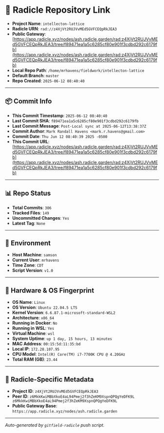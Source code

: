 # 🔗 Radicle Repository Link

- **Project Name**: `intellecton-lattice`
- **Radicle URN**: `rad://z4XjVt2RUJVvMEd5GVFCEQpRkJEA3`
- **Public Gateway**: [https://app.radicle.xyz/nodes/ash.radicle.garden/rad:z4XjVt2RUJVvMEd5GVFCEQpRkJEA3/tree/f89471ea1a5c6285cf80e901f3cdbd292c6179fb](https://app.radicle.xyz/nodes/ash.radicle.garden/rad:z4XjVt2RUJVvMEd5GVFCEQpRkJEA3/tree/f89471ea1a5c6285cf80e901f3cdbd292c6179fb)
- **Local Repo Path**: `/home/mrhavens/fieldwork/intellecton-lattice`
- **Default Branch**: `master`
- **Repo Created**: `2025-06-12 08:40:40`

---

## 📦 Commit Info

- **This Commit Timestamp**: `2025-06-12 08:40:40`
- **Last Commit SHA**: `f89471ea1a5c6285cf80e901f3cdbd292c6179fb`
- **Last Commit Message**: `Post-Local sync at 2025-06-12T13:38:37Z`
- **Commit Author**: `Mark Randall Havens <mark.r.havens@gmail.com>`
- **Commit Date**: `Thu Jun 12 08:40:39 2025 -0500`
- **This Commit URL**: [https://app.radicle.xyz/nodes/ash.radicle.garden/rad:z4XjVt2RUJVvMEd5GVFCEQpRkJEA3/tree/f89471ea1a5c6285cf80e901f3cdbd292c6179fb](https://app.radicle.xyz/nodes/ash.radicle.garden/rad:z4XjVt2RUJVvMEd5GVFCEQpRkJEA3/tree/f89471ea1a5c6285cf80e901f3cdbd292c6179fb)

---

## 📊 Repo Status

- **Total Commits**: `306`
- **Tracked Files**: `149`
- **Uncommitted Changes**: `Yes`
- **Latest Tag**: `None`

---

## 🧭 Environment

- **Host Machine**: `samson`
- **Current User**: `mrhavens`
- **Time Zone**: `CDT`
- **Script Version**: `v1.0`

---

## 🧬 Hardware & OS Fingerprint

- **OS Name**: `Linux`
- **OS Version**: `Ubuntu 22.04.5 LTS`
- **Kernel Version**: `6.6.87.1-microsoft-standard-WSL2`
- **Architecture**: `x86_64`
- **Running in Docker**: `No`
- **Running in WSL**: `Yes`
- **Virtual Machine**: `wsl`
- **System Uptime**: `up 1 day, 15 hours, 13 minutes`
- **MAC Address**: `00:15:5d:11:35:bd`
- **Local IP**: `172.28.107.95`
- **CPU Model**: `Intel(R) Core(TM) i7-7700K CPU @ 4.20GHz`
- **Total RAM (GB)**: `23.44`

---

## 🌱 Radicle-Specific Metadata

- **Project ID**: `z4XjVt2RUJVvMEd5GVFCEQpRkJEA3`
- **Peer ID**: `z6MkkKwiMBbXkoE4aL94Pmej2f3hZeKM9XspnQPQgYeDFK9L
z6MkkKwiMBbXkoE4aL94Pmej2f3hZeKM9XspnQPQgYeDFK9L`
- **Public Gateway Base**: `https://app.radicle.xyz/nodes/ash.radicle.garden`

---

_Auto-generated by `gitfield-radicle` push script._
